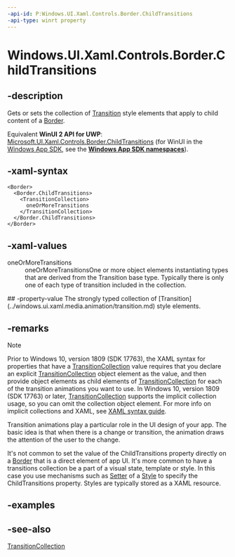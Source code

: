 ```yaml
---
-api-id: P:Windows.UI.Xaml.Controls.Border.ChildTransitions
-api-type: winrt property
---
```


<!-- Property syntax
public Windows.UI.Xaml.Media.Animation.TransitionCollection ChildTransitions { get;  set; }
-->

# Windows.UI.Xaml.Controls.Border.ChildTransitions

## -description
Gets or sets the collection of [Transition](../windows.ui.xaml.media.animation/transition.md) style elements that apply to child content of a [Border](border.md).

Equivalent **WinUI 2 API for UWP**: [Microsoft.UI.Xaml.Controls.Border.ChildTransitions](/windows/winui/api/microsoft.ui.xaml.controls.border.childtransitions) (for WinUI in the [Windows App SDK](/windows/apps/windows-app-sdk/), see the **[Windows App SDK namespaces](/windows/windows-app-sdk/api/winrt/)**).

## -xaml-syntax
```xaml
<Border>
  <Border.ChildTransitions>
    <TransitionCollection>
      oneOrMoreTransitions
    </TransitionCollection>
  </Border.ChildTransitions>
</Border>
```


## -xaml-values
<dl><dt>oneOrMoreTransitions</dt><dd>oneOrMoreTransitionsOne or more object elements instantiating types that are derived from the Transition base type. Typically there is only one of each type of transition included in the collection.</dd>
</dl>
## -property-value
The strongly typed collection of [Transition](../windows.ui.xaml.media.animation/transition.md) style elements.

## -remarks

> [!NOTE]
> Prior to Windows 10, version 1809 (SDK 17763), the XAML syntax for properties that have a [TransitionCollection](../windows.ui.xaml.media.animation/transitioncollection.md) value requires that you declare an explicit [TransitionCollection](../windows.ui.xaml.media.animation/transitioncollection.md) object element as the value, and then provide object elements as child elements of [TransitionCollection](../windows.ui.xaml.media.animation/transitioncollection.md) for each of the transition animations you want to use. In Windows 10, version 1809 (SDK 17763) or later, [TransitionCollection](../windows.ui.xaml.media.animation/transitioncollection.md) supports the implicit collection usage, so you can omit the collection object element. For more info on implicit collections and XAML, see [XAML syntax guide](/windows/uwp/xaml-platform/xaml-syntax-guide).

Transition animations play a particular role in the UI design of your app. The basic idea is that when there is a change or transition, the animation draws the attention of the user to the change.

It's not common to set the value of the ChildTransitions property directly on a [Border](border.md) that is a direct element of app UI. It's more common to have a transitions collection be a part of a visual state, template or style. In this case you use mechanisms such as [Setter](../windows.ui.xaml/setter.md) of a [Style](../windows.ui.xaml/style.md) to specify the ChildTransitions property. Styles are typically stored as a XAML resource.

## -examples

## -see-also
[TransitionCollection](../windows.ui.xaml.media.animation/transitioncollection.md)
